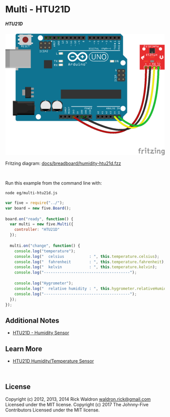 <!--remove-start-->

# Multi - HTU21D

<!--remove-end-->






##### HTU21D



![docs/breadboard/humidity-htu21d.png](breadboard/humidity-htu21d.png)<br>

Fritzing diagram: [docs/breadboard/humidity-htu21d.fzz](breadboard/humidity-htu21d.fzz)

&nbsp;




Run this example from the command line with:
```bash
node eg/multi-htu21d.js
```


```javascript
var five = require("../");
var board = new five.Board();

board.on("ready", function() {
  var multi = new five.Multi({
    controller: "HTU21D"
  });

  multi.on("change", function() {
    console.log("temperature");
    console.log("  celsius           : ", this.temperature.celsius);
    console.log("  fahrenheit        : ", this.temperature.fahrenheit);
    console.log("  kelvin            : ", this.temperature.kelvin);
    console.log("--------------------------------------");

    console.log("Hygrometer");
    console.log("  relative humidity : ", this.hygrometer.relativeHumidity);
    console.log("--------------------------------------");
  });
});


```








## Additional Notes
- [HTU21D - Humidity Sensor](https://www.adafruit.com/products/1899)


## Learn More

- [HTU21D Humidity/Temperature Sensor](https://www.adafruit.com/products/1899)

&nbsp;

<!--remove-start-->

## License
Copyright (c) 2012, 2013, 2014 Rick Waldron <waldron.rick@gmail.com>
Licensed under the MIT license.
Copyright (c) 2017 The Johnny-Five Contributors
Licensed under the MIT license.

<!--remove-end-->
